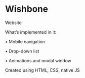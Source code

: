 # Wishbone
Website

What’s implemented in it:

• Mobile navigation

• Drop-down list

• Animations and modal window

Created using HTML, CSS, native JS
